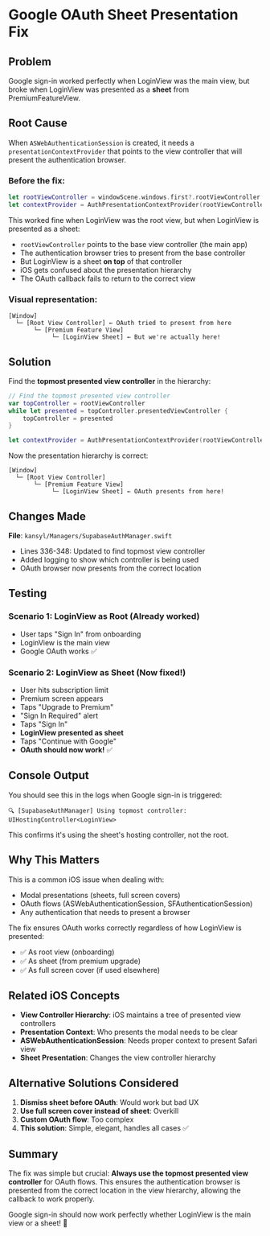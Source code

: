 # Google OAuth Sheet Presentation Fix

## Problem

Google sign-in worked perfectly when LoginView was the main view, but broke when LoginView was presented as a **sheet** from PremiumFeatureView.

## Root Cause

When `ASWebAuthenticationSession` is created, it needs a `presentationContextProvider` that points to the view controller that will present the authentication browser.

### Before the fix:
```swift
let rootViewController = windowScene.windows.first?.rootViewController
let contextProvider = AuthPresentationContextProvider(rootViewController: rootViewController)
```

This worked fine when LoginView was the root view, but when LoginView is presented as a sheet:
- `rootViewController` points to the base view controller (the main app)
- The authentication browser tries to present from the base controller
- But LoginView is a sheet **on top** of that controller
- iOS gets confused about the presentation hierarchy
- The OAuth callback fails to return to the correct view

### Visual representation:
```
[Window]
  └─ [Root View Controller] ← OAuth tried to present from here
       └─ [Premium Feature View]
            └─ [LoginView Sheet] ← But we're actually here!
```

## Solution

Find the **topmost presented view controller** in the hierarchy:

```swift
// Find the topmost presented view controller
var topController = rootViewController
while let presented = topController.presentedViewController {
    topController = presented
}

let contextProvider = AuthPresentationContextProvider(rootViewController: topController)
```

Now the presentation hierarchy is correct:
```
[Window]
  └─ [Root View Controller]
       └─ [Premium Feature View]
            └─ [LoginView Sheet] ← OAuth presents from here!
```

## Changes Made

**File**: `kansyl/Managers/SupabaseAuthManager.swift`

- Lines 336-348: Updated to find topmost view controller
- Added logging to show which controller is being used
- OAuth browser now presents from the correct location

## Testing

### Scenario 1: LoginView as Root (Already worked)
- User taps "Sign In" from onboarding
- LoginView is the main view
- Google OAuth works ✅

### Scenario 2: LoginView as Sheet (Now fixed!)
- User hits subscription limit
- Premium screen appears
- Taps "Upgrade to Premium"
- "Sign In Required" alert
- Taps "Sign In"
- **LoginView presented as sheet**
- Taps "Continue with Google"
- **OAuth should now work!** ✅

## Console Output

You should see this in the logs when Google sign-in is triggered:
```
🔍 [SupabaseAuthManager] Using topmost controller: UIHostingController<LoginView>
```

This confirms it's using the sheet's hosting controller, not the root.

## Why This Matters

This is a common iOS issue when dealing with:
- Modal presentations (sheets, full screen covers)
- OAuth flows (ASWebAuthenticationSession, SFAuthenticationSession)
- Any authentication that needs to present a browser

The fix ensures OAuth works correctly regardless of how LoginView is presented:
- ✅ As root view (onboarding)
- ✅ As sheet (from premium upgrade)
- ✅ As full screen cover (if used elsewhere)

## Related iOS Concepts

- **View Controller Hierarchy**: iOS maintains a tree of presented view controllers
- **Presentation Context**: Who presents the modal needs to be clear
- **ASWebAuthenticationSession**: Needs proper context to present Safari view
- **Sheet Presentation**: Changes the view controller hierarchy

## Alternative Solutions Considered

1. **Dismiss sheet before OAuth**: Would work but bad UX
2. **Use full screen cover instead of sheet**: Overkill
3. **Custom OAuth flow**: Too complex
4. **This solution**: Simple, elegant, handles all cases ✅

## Summary

The fix was simple but crucial: **Always use the topmost presented view controller** for OAuth flows. This ensures the authentication browser is presented from the correct location in the view hierarchy, allowing the callback to work properly.

Google sign-in should now work perfectly whether LoginView is the main view or a sheet! 🎉
